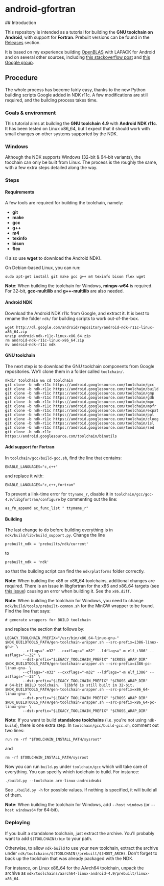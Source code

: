 # android-gfortran

## Introduction

This repository is intended as a tutorial for building the **GNU toolchain on
Android**, with support for **Fortran**. Prebuilt versions can be found
in the [Releases](https://github.com/buffer51/android-gfortran/releases) section.

It is based on my experience building
[OpenBLAS](https://github.com/xianyi/OpenBLAS) with LAPACK for Android
and on several other sources, including
[this stackoverflow post](http://stackoverflow.com/questions/13072751/compiling-android-ndk-with-objective-c-enabled-gcc-errors)
and [this Google group](https://groups.google.com/forum/#!msg/android-ndk/QR1qiN0jIpE/g0MHkhTd4YMJ).

## Procedure

The whole process has become fairly easy, thanks to the new Python building
scripts Google added in NDK r11c. A few modifications are still required,
and the building process takes time.

### Goals & environment

This tutorial aims at building the **GNU toolchain 4.9** with **Android NDK r11c**.
It has been tested on Linux x86_64, but I expect that it should work with
small changes on other systems supported by the NDK.

### Windows

Although the NDK supports Windows (32-bit & 64-bit variants), the
toochain can only be built from Linux. The process is the roughly the
same, with a few extra steps detailed along the way.

### Steps

#### Requirements
A few tools are required for building the toolchain, namely:
- **git**
- **make**
- **gcc**
- **g++**
- **m4**
- **texinfo**
- **bison**
- **flex**

(I also use **wget** to download the Android NDK).

On Debian-based Linux, you can run:
```
sudo apt-get install git make gcc g++ m4 texinfo bison flex wget
```

**Note:** When building the toolchain for Windows, **mingw-w64** is required.
For 32-bit, **gcc-multilib** and **g++-multilib** are also needed.

#### Android NDK

Download the Android NDK r11c from Google, and extract it.
It is best to rename the folder `ndk/` for building scripts to work
out-of-the-box.
```
wget http://dl.google.com/android/repository/android-ndk-r11c-linux-x86_64.zip
unzip android-ndk-r11c-linux-x86_64.zip
rm android-ndk-r11c-linux-x86_64.zip
mv android-ndk-r11c ndk
```

#### GNU toolchain

The next step is to download the GNU toolchain components from Google
repositories. We'll clone them in a folder called `toolchain/`.
```
mkdir toolchain && cd toolchain
git clone -b ndk-r11c https://android.googlesource.com/toolchain/gcc
git clone -b ndk-r11c https://android.googlesource.com/toolchain/build
git clone -b ndk-r11c https://android.googlesource.com/toolchain/gmp
git clone -b ndk-r11c https://android.googlesource.com/toolchain/gdb
git clone -b ndk-r11c https://android.googlesource.com/toolchain/mpc
git clone -b ndk-r11c https://android.googlesource.com/toolchain/mpfr
git clone -b ndk-r11c https://android.googlesource.com/toolchain/expat
git clone -b ndk-r11c https://android.googlesource.com/toolchain/ppl
git clone -b ndk-r11c https://android.googlesource.com/toolchain/cloog
git clone -b ndk-r11c https://android.googlesource.com/toolchain/isl
git clone -b ndk-r11c https://android.googlesource.com/toolchain/sed
git clone -b ndk-r11c https://android.googlesource.com/toolchain/binutils
```

#### Add support for Fortran

In `toolchain/gcc/build-gcc.sh`, find the line that contains:
```
ENABLE_LANGUAGES="c,c++"
```
and replace it with:
```
ENABLE_LANGUAGES="c,c++,fortran"
```

To prevent a link-time error for `ttyname_r`, disable it in
`toolchain/gcc/gcc-4.9/libgfortran/configure` by commenting out the line:
```
as_fn_append ac_func_list " ttyname_r"
```

#### Building

The last change to do before building everything is in
`ndk/build/lib/build_support.py`. Change the line
```
prebuilt_ndk = 'prebuilts/ndk/current'
```
to
```
prebuilt_ndk = 'ndk'
```
so that the building script can find the `ndk/platforms` folder
correctly.

**Note:** When building the x86 or x86_64 toolchains, additional changes are
required. There is an issue in libgfortran for the x86 and x86_64 targets
(see [this issue](https://gcc.gnu.org/bugzilla/show_bug.cgi?id=71363)) causing
an error when building it. See the `x86.diff`.

**Note:** When building the toolchain for Windows,
you need to change `ndk/build/tools/prebuilt-common.sh` for the MinGW
wrapper to be found. Find the line that says:
```
# generate wrappers for BUILD toolchain
```
and replace the section that follows by:
```
LEGACY_TOOLCHAIN_PREFIX="/usr/bin/x86_64-linux-gnu-"
$NDK_BUILDTOOLS_PATH/gen-toolchain-wrapper.sh --src-prefix=i386-linux-gnu- \
        --cflags="-m32" --cxxflags="-m32" --ldflags="-m elf_i386" --asflags="--32" \
        --dst-prefix="$LEGACY_TOOLCHAIN_PREFIX" "$CROSS_WRAP_DIR"
$NDK_BUILDTOOLS_PATH/gen-toolchain-wrapper.sh --src-prefix=i386-pc-linux-gnu- \
        --cflags="-m32" --cxxflags="-m32" --ldflags="-m elf_i386" --asflags="--32" \
        --dst-prefix="$LEGACY_TOOLCHAIN_PREFIX" "$CROSS_WRAP_DIR"
# 64-bit BUILD toolchain.  libbfd is still built in 32-bit.
$NDK_BUILDTOOLS_PATH/gen-toolchain-wrapper.sh --src-prefix=x86_64-linux-gnu- \
        --dst-prefix="$LEGACY_TOOLCHAIN_PREFIX" "$CROSS_WRAP_DIR"
$NDK_BUILDTOOLS_PATH/gen-toolchain-wrapper.sh --src-prefix=x86_64-pc-linux-gnu- \
        --dst-prefix="$LEGACY_TOOLCHAIN_PREFIX" "$CROSS_WRAP_DIR"
```

**Note:** If you want to build **standalone toolchains**
(i.e. you're not using `ndk-build`), there is one extra step.
In `toolchain/gcc/build-gcc.sh`, comment out two lines:
```
run rm -rf "$TOOLCHAIN_INSTALL_PATH/sysroot"
```
and
```
rm -rf $TOOLCHAIN_INSTALL_PATH/sysroot
```

Now you can run `build.py` under `toolchain/gcc` which will take care of everything.
You can specify which toolchain to build. For instance:
```
./build.py --toolchain arm-linux-androideabi
```
See `./build.py -h` for possible values.
If nothing is specified, it will build all of them.

**Note:** When building the toolchain for Windows, add `--host windows`
(or `--host windows64` for 64-bit).

### Deploying

If you built a standalone toolchain, just extract the archive. You'll probably
want to add `$(TOOLCHAIN)/bin` to your path.

Otherwise, to allow `ndk-build` to use your new toolchain, extract the archive
under `ndk/toolchains/$(TOOLCHAIN)/prebuilt/$(HOST_ARCH)`. Don't forget to back up
the toolchain that was already packaged with the NDK.

For instance, on Linux x86_64 for the AArch64 toolchain, unpack the archive as
`ndk/toolchains/aarch64-linux-android-4.9/prebuilt/linux-x86_64`.
